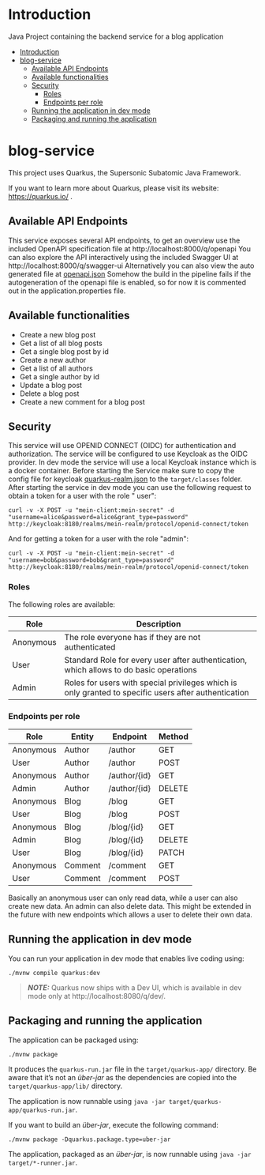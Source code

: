 # Introduction

Java Project containing the backend service for a blog application

<!-- TOC -->
* [Introduction](#introduction)
* [blog-service](#blog-service)
    * [Available API Endpoints](#available-api-endpoints)
    * [Available functionalities](#available-functionalities)
    * [Security](#security)
        * [Roles](#roles)
        * [Endpoints per role](#endpoints-per-role)
  * [Running the application in dev mode](#running-the-application-in-dev-mode)
  * [Packaging and running the application](#packaging-and-running-the-application)
<!-- TOC -->

# blog-service

This project uses Quarkus, the Supersonic Subatomic Java Framework.

If you want to learn more about Quarkus, please visit its website: https://quarkus.io/ .

## Available API Endpoints

This service exposes several API endpoints, to get an overview use the included OpenAPI specification file
at http://localhost:8000/q/openapi
You can also explore the API interactively using the included Swagger UI at http://localhost:8000/q/swagger-ui
Alternatively you can also view the auto generated file at [openapi.json](./api-docs/openapi.json)
Somehow the build in the pipeline fails if the autogeneration of the openapi file is enabled, so for now it is commented
out in the application.properties file.

## Available functionalities

- Create a new blog post
- Get a list of all blog posts
- Get a single blog post by id
- Create a new author
- Get a list of all authors
- Get a single author by id
- Update a blog post
- Delete a blog post
- Create a new comment for a blog post

## Security

This service will use OPENID CONNECT (OIDC) for authentication and authorization.
The service will be configured to use Keycloak as the OIDC provider. In dev mode the service will use a local Keycloak
instance which is a docker container.
Before starting the Service make sure to copy the config file for
keycloak [quarkus-realm.json](./src/main/java/hftm/joshua/config/quarkus-realm.json) to the `target/classes` folder.
After starting the service in dev mode you can use the following request to obtain a token for a user with the role "
user":

```shell script
curl -v -X POST -u "mein-client:mein-secret" -d "username=alice&password=alice&grant_type=password" http://keycloak:8180/realms/mein-realm/protocol/openid-connect/token
```

And for getting a token for a user with the role "admin":

```shell script
curl -v -X POST -u "mein-client:mein-secret" -d "username=bob&password=bob&grant_type=password" http://keycloak:8180/realms/mein-realm/protocol/openid-connect/token
```

### Roles

The following roles are available:

| Role      | Description                                                                                          |
|-----------|------------------------------------------------------------------------------------------------------|
| Anonymous | The role everyone has if they are not authenticated                                                  |
| User      | Standard Role for every user after authentication, which allows to do basic operations               |
| Admin     | Roles for users with special privileges which is only granted to specific users after authentication |  

### Endpoints per role

| Role      | Entity  | Endpoint     | Method |
|-----------|---------|--------------|--------|
| Anonymous | Author  | /author      | GET    |
| User      | Author  | /author      | POST   |
| Anonymous | Author  | /author/{id} | GET    |
| Admin     | Author  | /author/{id} | DELETE |
| Anonymous | Blog    | /blog        | GET    |
| User      | Blog    | /blog        | POST   |
| Anonymous | Blog    | /blog/{id}   | GET    |
| Admin     | Blog    | /blog/{id}   | DELETE |
| User      | Blog    | /blog/{id}   | PATCH  |
| Anonymous | Comment | /comment     | GET    |
| User      | Comment | /comment     | POST   |

Basically an anonymous user can only read data, while a user can also create new data. An admin can also delete data.
This might be extended in the future with new endpoints which allows a user to delete their own data.

## Running the application in dev mode

You can run your application in dev mode that enables live coding using:

```shell script
./mvnw compile quarkus:dev
```

> **_NOTE:_**  Quarkus now ships with a Dev UI, which is available in dev mode only at http://localhost:8080/q/dev/.

## Packaging and running the application

The application can be packaged using:

```shell script
./mvnw package
```

It produces the `quarkus-run.jar` file in the `target/quarkus-app/` directory.
Be aware that it’s not an _über-jar_ as the dependencies are copied into the `target/quarkus-app/lib/` directory.

The application is now runnable using `java -jar target/quarkus-app/quarkus-run.jar`.

If you want to build an _über-jar_, execute the following command:

```shell script
./mvnw package -Dquarkus.package.type=uber-jar
```

The application, packaged as an _über-jar_, is now runnable using `java -jar target/*-runner.jar`.
